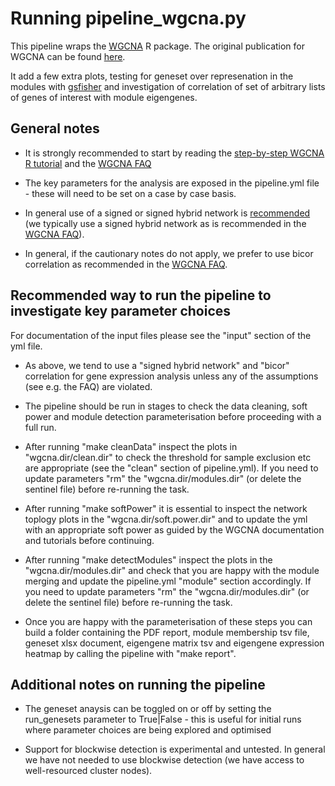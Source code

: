 # Running pipeline_wgcna.py

This pipeline wraps the [WGCNA](https://horvath.genetics.ucla.edu/html/CoexpressionNetwork/Rpackages/WGCNA/) R package. The original publication for WGCNA can be found [here](https://bmcbioinformatics.biomedcentral.com/articles/10.1186/1471-2105-9-559).

It add a few extra plots, testing for geneset over represenation in the modules with [gsfisher](https://github.com/sansomlab/gsfisher) and investigation of correlation of set of arbitrary lists of genes of interest with module eigengenes.

## General notes

* It is strongly recommended to start by reading the [step-by-step WGCNA R tutorial](https://horvath.genetics.ucla.edu/html/CoexpressionNetwork/Rpackages/WGCNA/Tutorials/index.html) and the [WGCNA FAQ](https://horvath.genetics.ucla.edu/html/CoexpressionNetwork/Rpackages/WGCNA/faq.html)

* The key parameters for the analysis are exposed in the pipeline.yml file - these will need to be set on a case by case basis.

* In general use of a signed or signed hybrid network is [recommended](https://peterlangfelder.com/2018/11/25/signed-or-unsigned-which-network-type-is-preferable/) (we typically use a signed hybrid network as is recommended in the [WGCNA FAQ](https://horvath.genetics.ucla.edu/html/CoexpressionNetwork/Rpackages/WGCNA/faq.html)).

* In general, if the cautionary notes do not apply, we prefer to use bicor correlation as recommended in the [WGCNA FAQ](https://horvath.genetics.ucla.edu/html/CoexpressionNetwork/Rpackages/WGCNA/faq.html).


## Recommended way to run the pipeline to investigate key parameter choices

For documentation of the input files please see the "input" section of the yml file.

* As above, we tend to use a "signed hybrid network" and "bicor" correlation for gene expression analysis unless any of the assumptions (see e.g. the FAQ) are violated.

* The pipeline should be run in stages to check the data cleaning, soft power and module detection parameterisation before proceeding with a full run.

* After running "make cleanData" inspect the plots in "wgcna.dir/clean.dir" to check the threshold for sample exclusion etc are appropriate (see the "clean" section of pipeline.yml). If you need to update parameters "rm" the "wgcna.dir/modules.dir" (or delete the sentinel file) before re-running the task.

* After running "make softPower" it is essential to inspect the network toplogy plots in the "wgcna.dir/soft.power.dir" and to update the yml with an appropriate soft power as guided by the WGCNA documentation and tutorials before continuing.

* After running "make detectModules" inspect the plots in the "wgcna.dir/modules.dir" and check that you are happy with the module merging and update the pipeline.yml "module" section accordingly. If you need to update parameters "rm" the "wgcna.dir/modules.dir" (or delete the sentinel file) before re-running the task.

* Once you are happy with the parameterisation of these steps you can build a folder containing the PDF report, module membership tsv file, geneset xlsx document, eigengene matrix tsv and eigengene expression heatmap by calling the pipeline with "make report".


## Additional notes on running the pipeline

* The geneset anaysis can be toggled on or off by setting the run_genesets parameter to True|False - this is useful for initial runs where parameter choices are being explored and optimised

* Support for blockwise detection is experimental and untested. In general we have not needed to use blockwise detection (we have access to well-resourced cluster nodes).
